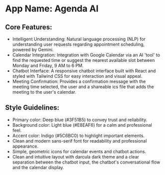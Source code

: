 # **App Name**: Agenda AI

## Core Features:

- Intelligent Understanding: Natural language processing (NLP) for understanding user requests regarding appointment scheduling, powered by Gemini.
- Calendar Integration: Integration with Google Calendar via an AI 'tool' to find the requested time or suggest the nearest available slot between Monday and Friday, 9 AM to 6 PM.
- Chatbot Interface: A responsive chatbot interface built with React and styled with Tailwind CSS for easy interaction and visual appeal.
- Meeting Confirmation: Provides a confirmation message with the meeting time selected, the user and a shareable ics file that adds the meeting to the user's calendar.

## Style Guidelines:

- Primary color: Deep blue (#3F51B5) to convey trust and reliability.
- Background color: Light blue (#E8EAF6) for a calm and professional feel.
- Accent color: Indigo (#5C6BC0) to highlight important elements.
- Clean and modern sans-serif font for readability and professional appearance.
- Simple, geometric icons for calendar events and chatbot actions.
- Clean and intuitive layout with darcula dark theme and a clear separation between the chatbot input, the chatbot's conversational flow and the calendar display.